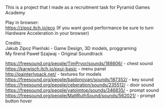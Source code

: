 This is a project that I made as a recruitment task for Pyramid Games Academy

Play in browser:  
https://zipoz.itch.io/eco (If you want good performance be sure to turn Hardware Acceleration in your browser)

Credits:    
Jakub Zipoz Piwiński - Game Design, 3D models, proggraming  
My firend Paweł Szajwaj - Original Soundtrack  

https://freesound.org/people/TimPryor/sounds/188606/ - chest sound 
https://karwisch.itch.io/pxui-basic - menu panel  
http://painterlypack.net/ - textures for models  
https://freesound.org/people/baidonovan/sounds/187352/ - key sound  
https://freesound.org/people/ceberation/sounds/235512/ - door sound  
https://freesound.org/people/yatoimtop/sounds/346835/ - prompt sound  
https://freesound.org/people/MattRuthSound/sounds/562021/ - prompt button hover  
